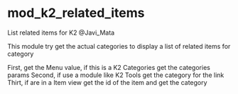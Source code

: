 # mod_k2_related_items
List related items for K2
@Javi_Mata


This module try get the actual categories to display a list of related items for category

First, get the Menu value, if this is a K2 Categories get the categories params
Second, if use a module like K2 Tools get the category for the link
Thirt, if are in a Item view get the id of the item and get the category
